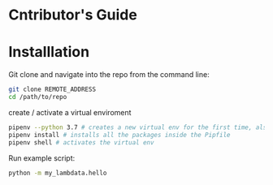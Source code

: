 # Cntributor's Guide

# Installlation

Git clone and navigate into the repo from the command line:

```sh
git clone REMOTE_ADDRESS
cd /path/to/repo
```

create / activate a virtual enviroment

```sh
pipenv --python 3.7 # creates a new virtual env for the first time, also creates Pipfile
pipenv install # installs all the packages inside the Pipfile
pipenv shell # activates the virtual env

```

Run example script:
```sh
python -m my_lambdata.hello
```